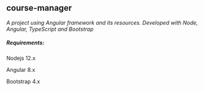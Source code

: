 ## course-manager

*A project using Angular framework and its resources. Developed with Node, Angular, TypeScript and Bootstrap*

##### Requirements:

Nodejs 12.x

Angular 8.x

Bootstrap 4.x
